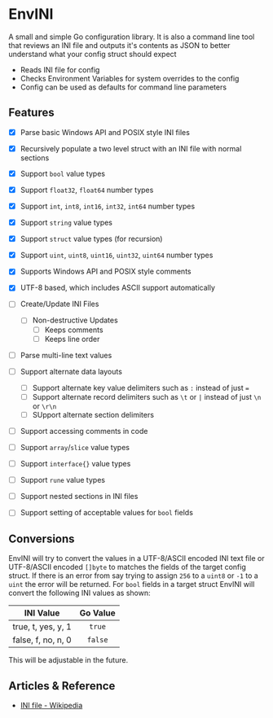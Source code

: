 EnvINI
======

A small and simple Go configuration library. It is also a command line tool that reviews an INI file and outputs it's contents as JSON to better understand what your config struct should expect

* Reads INI file for config
* Checks Environment Variables for system overrides to the config
* Config can be used as defaults for command line parameters


Features
--------

* [x] Parse basic Windows API and POSIX style INI files
* [x] Recursively populate a two level struct with an INI file with normal sections
* [x] Support `bool` value types
* [x] Support `float32`, `float64` number types
* [x] Support `int`, `int8`, `int16`, `int32`, `int64` number types
* [x] Support `string` value types
* [x] Support `struct` value types (for recursion)
* [x] Support `uint`, `uint8`, `uint16`, `uint32`, `uint64` number types
* [x] Supports Windows API and POSIX style comments
* [x] UTF-8 based, which includes ASCII support automatically
* [ ] Create/Update INI Files
	* [ ] Non-destructive Updates
		* [ ] Keeps comments
		* [ ] Keeps line order
* [ ] Parse multi-line text values
* [ ] Support alternate data layouts
	* [ ] Support alternate key value delimiters such as `:` instead of just `=`
	* [ ] Support alternate record delimiters such as `\t` or `|` instead of just `\n` or `\r\n`
	* [ ] SUpport alternate section delimiters
* [ ] Support accessing comments in code
* [ ] Support `array`/`slice` value types
* [ ] Support `interface{}` value types
* [ ] Support `rune` value types
* [ ] Support nested sections in INI files
* [ ] Support setting of acceptable values for `bool` fields


Conversions
-----------

EnvINI will try to convert the values in a UTF-8/ASCII encoded INI text file or UTF-8/ASCII encoded `[]byte` to matches the fields of the target config struct. If there is an error from say trying to assign `256` to a `uint8` or `-1` to a `uint` the error will be returned. For `bool` fields in a target struct EnvINI will convert the following INI values as shown:

| INI Value          | Go Value |
| :-------:          | :------: |
| true, t, yes, y, 1 | `true`   |
| false, f, no, n, 0 | `false`  |

This will be adjustable in the future.


Articles & Reference
--------------------

* [INI file - Wikipedia][]



[INI file - Wikipedia]: https://en.wikipedia.org/wiki/INI_file

